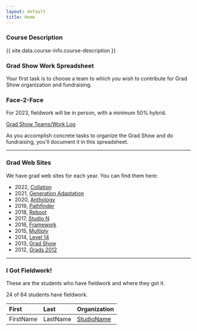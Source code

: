 ```yaml
---
layout: default
title: Home
---
```

### Course Description
{{ site.data.course-info.course-description }}

### Grad Show Work Spreadsheet

Your first task is to choose a team to which you wish to contribute for Grad Show organization and fundraising.

<div class="alertBox">
<h3>Face-2-Face</h3>
<p>
For 2023, fieldwork will be in person, with a minimum 50% hybrid.
</p>

</div>

<a href="{{ site.data.course-info.work-spreadsheet }}" title="Open the spreadsheet." target="_blank" class="medium">Grad Show Teams/Work Log</a>

As you accomplish concrete tasks to organize the Grad Show and do fundraising, you'll document it in this spreadsheet.

---- 

### Grad Web Sites

We have grad web sites for each year. You can find them here:

- 2022, [Collation](https://2022.grads.algonquindesign.ca)
- 2021, [Generation Adaptation](https://2021.grads.algonquindesign.ca)
- 2020, [Anthology](https://2020.grads.algonquindesign.ca)
- 2019, [Pathfinder](https://2019.grads.algonquindesign.ca)
- 2018, [Reboot](http://2018.grads.algonquindesign.ca)
- 2017, [Studio N](https://2017.grads.algonquindesign.ca)
- 2016, [Framework](https://2016.grads.algonquindesign.ca)
- 2015, [Multiply](https://2015.grads.algonquindesign.ca)
- 2014, [Level 14](https://2014.grads.algonquindesign.ca)
- 2013, [Grad Show](https://2013.grads.algonquindesign.ca)
- 2012, [Grads 2012](https://2012.grads.algonquindesign.ca)
 
 ---- 

### I Got Fieldwork!

These are the students who have fieldwork and where they got it.

24 of 64 students have fieldwork.

|First|Last|Organization|
|:----|:----|:----|
|FirstName|LastName|[StudioName](https://www.apple.ca)|

